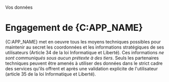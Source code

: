 Vos données

# Engagement de {C:APP_NAME}

{C:APP_NAME} met en oeuvre tous les moyens techniques possibles pour maintenir
au secret les coordonnées et les informations stratégiques de ses utilisateurs
(Article 34 de la loi Informatique et Liberté).
Ces informations *ne sont communiqués sous aucun prétexte à des tiers*.
Seuls les partenaires techniques peuvent être amenés à utiliser des données dans
le strict cadre des services qu'ils offrent et après une validation explicite
de l'utilisateur (article 35 de la loi Informatique et Liberté). 

